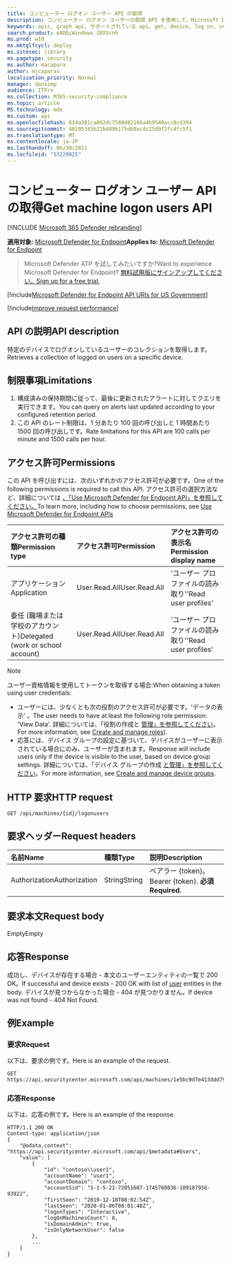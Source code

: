 ```yaml
---
title: コンピューター ログオン ユーザー API の取得
description: コンピューター ログオン ユーザーの取得 API を使用して、Microsoft Defender for Endpoint のデバイスでログオンしているユーザーのコレクションを取得する方法について説明します。
keywords: apis, graph api, サポートされている api, get, device, log on, users
search.product: eADQiWindows 10XVcnh
ms.prod: w10
ms.mktglfcycl: deploy
ms.sitesec: library
ms.pagetype: security
ms.author: macapara
author: mjcaparas
localization_priority: Normal
manager: dansimp
audience: ITPro
ms.collection: M365-security-compliance
ms.topic: article
MS.technology: mde
ms.custom: api
ms.openlocfilehash: 634a381ca862dc7580d82168a4b9540acc0cd394
ms.sourcegitcommit: 48195345b21b409b175d68acdc25d9f2fc4fc5f1
ms.translationtype: MT
ms.contentlocale: ja-JP
ms.lasthandoff: 06/30/2021
ms.locfileid: "53229025"
---
```

# <a name="get-machine-logon-users-api"></a><span data-ttu-id="2bb46-104">コンピューター ログオン ユーザー API の取得</span><span class="sxs-lookup"><span data-stu-id="2bb46-104">Get machine logon users API</span></span>

[!INCLUDE [Microsoft 365 Defender rebranding](../../includes/microsoft-defender.md)]


<span data-ttu-id="2bb46-105">**適用対象:** [Microsoft Defender for Endpoint](https://go.microsoft.com/fwlink/?linkid=2154037)</span><span class="sxs-lookup"><span data-stu-id="2bb46-105">**Applies to:** [Microsoft Defender for Endpoint](https://go.microsoft.com/fwlink/?linkid=2154037)</span></span>

> <span data-ttu-id="2bb46-106">Microsoft Defender ATP を試してみたいですか?</span><span class="sxs-lookup"><span data-stu-id="2bb46-106">Want to experience Microsoft Defender for Endpoint?</span></span> [<span data-ttu-id="2bb46-107">無料試用版にサインアップしてください。</span><span class="sxs-lookup"><span data-stu-id="2bb46-107">Sign up for a free trial.</span></span>](https://www.microsoft.com/microsoft-365/windows/microsoft-defender-atp?ocid=docs-wdatp-exposedapis-abovefoldlink)

[!include[Microsoft Defender for Endpoint API URIs for US Government](../../includes/microsoft-defender-api-usgov.md)]

[!include[Improve request performance](../../includes/improve-request-performance.md)]


## <a name="api-description"></a><span data-ttu-id="2bb46-108">API の説明</span><span class="sxs-lookup"><span data-stu-id="2bb46-108">API description</span></span>
<span data-ttu-id="2bb46-109">特定のデバイスでログオンしているユーザーのコレクションを取得します。</span><span class="sxs-lookup"><span data-stu-id="2bb46-109">Retrieves a collection of logged on users on a specific device.</span></span>

## <a name="limitations"></a><span data-ttu-id="2bb46-110">制限事項</span><span class="sxs-lookup"><span data-stu-id="2bb46-110">Limitations</span></span>
1. <span data-ttu-id="2bb46-111">構成済みの保持期間に従って、最後に更新されたアラートに対してクエリを実行できます。</span><span class="sxs-lookup"><span data-stu-id="2bb46-111">You can query on alerts last updated according to your configured retention period.</span></span>
2. <span data-ttu-id="2bb46-112">この API のレート制限は、1 分あたり 100 回の呼び出しと 1 時間あたり 1500 回の呼び出しです。</span><span class="sxs-lookup"><span data-stu-id="2bb46-112">Rate limitations for this API are 100 calls per minute and 1500 calls per hour.</span></span>

## <a name="permissions"></a><span data-ttu-id="2bb46-113">アクセス許可</span><span class="sxs-lookup"><span data-stu-id="2bb46-113">Permissions</span></span>
<span data-ttu-id="2bb46-114">この API を呼び出すには、次のいずれかのアクセス許可が必要です。</span><span class="sxs-lookup"><span data-stu-id="2bb46-114">One of the following permissions is required to call this API.</span></span> <span data-ttu-id="2bb46-115">アクセス許可の選択方法など、詳細については [、「Use Microsoft Defender for Endpoint API」を参照してください。](apis-intro.md)</span><span class="sxs-lookup"><span data-stu-id="2bb46-115">To learn more, including how to choose permissions, see [Use Microsoft Defender for Endpoint APIs](apis-intro.md)</span></span>

<span data-ttu-id="2bb46-116">アクセス許可の種類</span><span class="sxs-lookup"><span data-stu-id="2bb46-116">Permission type</span></span> |<span data-ttu-id="2bb46-117">アクセス許可</span><span class="sxs-lookup"><span data-stu-id="2bb46-117">Permission</span></span>|<span data-ttu-id="2bb46-118">アクセス許可の表示名</span><span class="sxs-lookup"><span data-stu-id="2bb46-118">Permission display name</span></span>
:---|:---|:---
<span data-ttu-id="2bb46-119">アプリケーション</span><span class="sxs-lookup"><span data-stu-id="2bb46-119">Application</span></span> |<span data-ttu-id="2bb46-120">User.Read.All</span><span class="sxs-lookup"><span data-stu-id="2bb46-120">User.Read.All</span></span> |<span data-ttu-id="2bb46-121">'ユーザー プロファイルの読み取り'</span><span class="sxs-lookup"><span data-stu-id="2bb46-121">'Read user profiles'</span></span>
<span data-ttu-id="2bb46-122">委任 (職場または学校のアカウント)</span><span class="sxs-lookup"><span data-stu-id="2bb46-122">Delegated (work or school account)</span></span> | <span data-ttu-id="2bb46-123">User.Read.All</span><span class="sxs-lookup"><span data-stu-id="2bb46-123">User.Read.All</span></span> | <span data-ttu-id="2bb46-124">'ユーザー プロファイルの読み取り'</span><span class="sxs-lookup"><span data-stu-id="2bb46-124">'Read user profiles'</span></span>

> [!NOTE]
> <span data-ttu-id="2bb46-125">ユーザー資格情報を使用してトークンを取得する場合:</span><span class="sxs-lookup"><span data-stu-id="2bb46-125">When obtaining a token using user credentials:</span></span>
>
> - <span data-ttu-id="2bb46-126">ユーザーには、少なくとも次の役割のアクセス許可が必要です。'データの表示' 。</span><span class="sxs-lookup"><span data-stu-id="2bb46-126">The user needs to have at least the following role permission: 'View Data'.</span></span> <span data-ttu-id="2bb46-127">詳細については、「役割の作成と [管理」を参照してください](user-roles.md)。</span><span class="sxs-lookup"><span data-stu-id="2bb46-127">For more information, see [Create and manage roles](user-roles.md)).</span></span>
> - <span data-ttu-id="2bb46-128">応答には、デバイス グループの設定に基づいて、デバイスがユーザーに表示されている場合にのみ、ユーザーが含まれます。</span><span class="sxs-lookup"><span data-stu-id="2bb46-128">Response will include users only if the device is visible to the user, based on device group settings.</span></span> <span data-ttu-id="2bb46-129">詳細については、「デバイス グループの作成 [と管理」を参照してください](machine-groups.md)。</span><span class="sxs-lookup"><span data-stu-id="2bb46-129">For more information, see [Create and manage device groups](machine-groups.md).</span></span>

## <a name="http-request"></a><span data-ttu-id="2bb46-130">HTTP 要求</span><span class="sxs-lookup"><span data-stu-id="2bb46-130">HTTP request</span></span>

```http
GET /api/machines/{id}/logonusers
```

## <a name="request-headers"></a><span data-ttu-id="2bb46-131">要求ヘッダー</span><span class="sxs-lookup"><span data-stu-id="2bb46-131">Request headers</span></span>

<span data-ttu-id="2bb46-132">名前</span><span class="sxs-lookup"><span data-stu-id="2bb46-132">Name</span></span> | <span data-ttu-id="2bb46-133">種類</span><span class="sxs-lookup"><span data-stu-id="2bb46-133">Type</span></span> | <span data-ttu-id="2bb46-134">説明</span><span class="sxs-lookup"><span data-stu-id="2bb46-134">Description</span></span>
:---|:---|:---
<span data-ttu-id="2bb46-135">Authorization</span><span class="sxs-lookup"><span data-stu-id="2bb46-135">Authorization</span></span> | <span data-ttu-id="2bb46-136">String</span><span class="sxs-lookup"><span data-stu-id="2bb46-136">String</span></span> | <span data-ttu-id="2bb46-137">ベアラー {token}。</span><span class="sxs-lookup"><span data-stu-id="2bb46-137">Bearer {token}.</span></span> <span data-ttu-id="2bb46-138">**必須**</span><span class="sxs-lookup"><span data-stu-id="2bb46-138">**Required**.</span></span>

## <a name="request-body"></a><span data-ttu-id="2bb46-139">要求本文</span><span class="sxs-lookup"><span data-stu-id="2bb46-139">Request body</span></span>

<span data-ttu-id="2bb46-140">Empty</span><span class="sxs-lookup"><span data-stu-id="2bb46-140">Empty</span></span>

## <a name="response"></a><span data-ttu-id="2bb46-141">応答</span><span class="sxs-lookup"><span data-stu-id="2bb46-141">Response</span></span>

<span data-ttu-id="2bb46-142">成功し、デバイスが存在する場合 - 本文のユーザー[](user.md)エンティティの一覧で 200 OK。</span><span class="sxs-lookup"><span data-stu-id="2bb46-142">If successful and device exists - 200 OK with list of [user](user.md) entities in the body.</span></span> <span data-ttu-id="2bb46-143">デバイスが見つからなかった場合 - 404 が見つかりません。</span><span class="sxs-lookup"><span data-stu-id="2bb46-143">If device was not found - 404 Not Found.</span></span>

## <a name="example"></a><span data-ttu-id="2bb46-144">例</span><span class="sxs-lookup"><span data-stu-id="2bb46-144">Example</span></span>

### <a name="request"></a><span data-ttu-id="2bb46-145">要求</span><span class="sxs-lookup"><span data-stu-id="2bb46-145">Request</span></span>

<span data-ttu-id="2bb46-146">以下は、要求の例です。</span><span class="sxs-lookup"><span data-stu-id="2bb46-146">Here is an example of the request.</span></span>

```http
GET https://api.securitycenter.microsoft.com/api/machines/1e5bc9d7e413ddd7902c2932e418702b84d0cc07/logonusers
```

### <a name="response"></a><span data-ttu-id="2bb46-147">応答</span><span class="sxs-lookup"><span data-stu-id="2bb46-147">Response</span></span>

<span data-ttu-id="2bb46-148">以下は、応答の例です。</span><span class="sxs-lookup"><span data-stu-id="2bb46-148">Here is an example of the response.</span></span>

```http
HTTP/1.1 200 OK
Content-type: application/json
{
    "@odata.context": "https://api.securitycenter.microsoft.com/api/$metadata#Users",
    "value": [
        {
            "id": "contoso\\user1",
            "accountName": "user1",
            "accountDomain": "contoso",
            "accountSid": "S-1-5-21-72051607-1745760036-109187956-93922",
            "firstSeen": "2019-12-18T08:02:54Z",
            "lastSeen": "2020-01-06T08:01:48Z",
            "logonTypes": "Interactive",
            "logOnMachinesCount": 8,
            "isDomainAdmin": true,
            "isOnlyNetworkUser": false
        },
        ...
    ]
}
```

